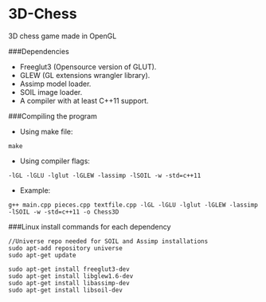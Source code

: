 # 3D-Chess
3D chess game made in OpenGL

###Dependencies
- Freeglut3 (Opensource version of GLUT).
- GLEW (GL extensions wrangler library).
- Assimp model loader.
- SOIL image loader.
- A compiler with at least C++11 support.

###Compiling the program
- Using make file:
```
make
```
- Using compiler flags:
```
-lGL -lGLU -lglut -lGLEW -lassimp -lSOIL -w -std=c++11
```
- Example:
```
g++ main.cpp pieces.cpp textfile.cpp -lGL -lGLU -lglut -lGLEW -lassimp -lSOIL -w -std=c++11 -o Chess3D
```

###Linux install commands for each dependency
```
//Universe repo needed for SOIL and Assimp installations
sudo apt-add repository universe
sudo apt-get update

sudo apt-get install freeglut3-dev
sudo apt-get install libglew1.6-dev
sudo apt-get install libassimp-dev
sudo apt-get install libsoil-dev
```
